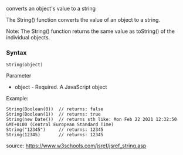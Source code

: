 converts an object's value to a string

The String() function converts the value of an object to a string.

Note: The String() function returns the same value as toString() of the individual objects.


### Syntax
`String(object)`

Parameter	
- object	- Required. A JavaScript object

Example:
```
String(Boolean(0))  // returns: false
String(Boolean(1))  // returns: true
String(new Date())  // returns sth like: Mon Feb 22 2021 12:32:50 GMT+0100 (Central European Standard Time) 
String("12345")     // returns: 12345
String(12345)       // returns: 12345
```
source: https://www.w3schools.com/jsref/jsref_string.asp